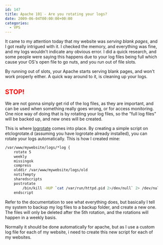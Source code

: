 ```yaml
---
id: 147
title: Apache 101 - Are you rotating your logs?
date: 2009-06-04T00:00:00+00:00
categories:
  - VPS
---
```

It came to my attention today that my website was _serving blank pages_, and I got really intrigued with it. I checked the memory, and everything was fine, and my logs wouldn't indicate any obvious error. I did a quick research, and some people were saying this happens due to your log files being full which cause your OS's open file to go nuts, and you run out of file slots. 
  
By running out of slots, your Apache starts serving blank pages, and won't work properly either. A quick way around to it, is cleaning up your logs.

<h2 style="color:red">
  STOP!
</h2>

We are not gonna simply get rid of the log files, as they are important, and can be used when something really goes wrong, or for access monitoring. One nice way of doing that is by rotating your log files, so the "full log files" will be backed up, and new ones will be created.
  
This is where <a title="Logrotate" href="http://whoopis.com/howtos/man.php?query=logrotate&apropos=0&section=0&type=2" target="_blank">logrotate</a> comes into place. By creating a simple script on etclogrotate.d (assuming you have logrotate already installed), you can rotate your logs automatically. This is how I created mine:

```bash
/var/www/mywebsite/logs/*log {
    rotate 5
    weekly
    missingok
    compress
    olddir /var/www/mywebsite/logs/old
    notifempty
    sharedscripts
    postrotate
        /bin/kill -HUP `cat /var/run/httpd.pid 2>/dev/null` 2> /dev/null || true
    endscript
```

Refer to the documentation to see what everything does, but basically I tell my system to backup my log files to a backup folder, and create a new one. The files will only be deleted after the 5th rotation, and the rotations will happen in a weekly basis.
  
Normally it should be done automatically for apache, but as I use a custom log file for each of my website, i need to create this new script for each of my websites.
